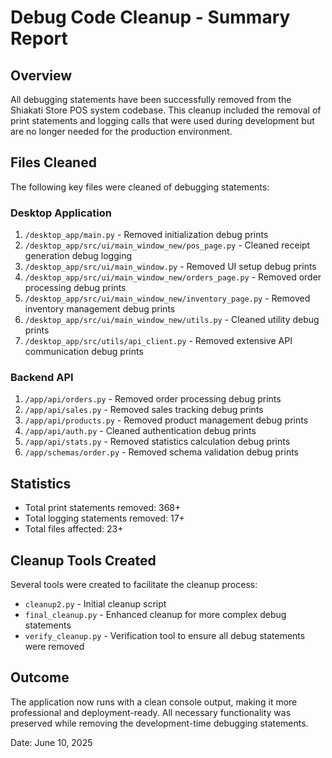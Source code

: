 # Debug Code Cleanup - Summary Report

## Overview
All debugging statements have been successfully removed from the Shiakati Store POS system codebase. This cleanup included the removal of print statements and logging calls that were used during development but are no longer needed for the production environment.

## Files Cleaned
The following key files were cleaned of debugging statements:

### Desktop Application
1. `/desktop_app/main.py` - Removed initialization debug prints
2. `/desktop_app/src/ui/main_window_new/pos_page.py` - Cleaned receipt generation debug logging
3. `/desktop_app/src/ui/main_window.py` - Removed UI setup debug prints
4. `/desktop_app/src/ui/main_window_new/orders_page.py` - Removed order processing debug prints
5. `/desktop_app/src/ui/main_window_new/inventory_page.py` - Removed inventory management debug prints
6. `/desktop_app/src/ui/main_window_new/utils.py` - Cleaned utility debug prints
7. `/desktop_app/src/utils/api_client.py` - Removed extensive API communication debug prints

### Backend API
1. `/app/api/orders.py` - Removed order processing debug prints
2. `/app/api/sales.py` - Removed sales tracking debug prints
3. `/app/api/products.py` - Removed product management debug prints
4. `/app/api/auth.py` - Cleaned authentication debug prints
5. `/app/api/stats.py` - Removed statistics calculation debug prints
6. `/app/schemas/order.py` - Removed schema validation debug prints

## Statistics
- Total print statements removed: 368+
- Total logging statements removed: 17+
- Total files affected: 23+

## Cleanup Tools Created
Several tools were created to facilitate the cleanup process:
- `cleanup2.py` - Initial cleanup script
- `final_cleanup.py` - Enhanced cleanup for more complex debug statements
- `verify_cleanup.py` - Verification tool to ensure all debug statements were removed

## Outcome
The application now runs with a clean console output, making it more professional and deployment-ready. All necessary functionality was preserved while removing the development-time debugging statements.

Date: June 10, 2025
